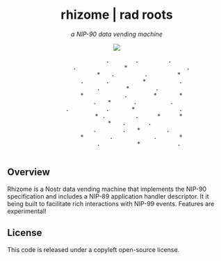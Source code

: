 <div align="center">

# rhizome | rad roots

_a NIP-90 data vending machine_

<p align="center"><a href="https://opensource.org/license/agpl-v3"><img src="https://img.shields.io/badge/license-AGPLv3-blue.svg"></a></p>
<pre align="center">
            .       .        .
        .             *                .
            *   .        .        *
        .      .         *         .
            .       *       .      
        *           .       *      *
            .   *      .         .   
    .          .      *            .
            * .        .     *     *
                *   .      .         
            .       .   *       .    
        *       .           .      *
            .          *          .

</pre>
</div>

## Overview

Rhizome is a Nostr data vending machine that implements the NIP-90 specification and includes a NIP-89 application handler descriptor. It it being built to facilitate rich interactions with NIP-99 events. Features are experimental!

## License

This code is released under a copyleft open-source license.